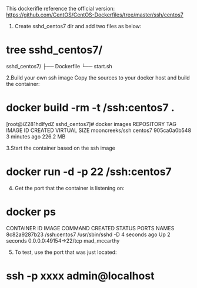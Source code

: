 
This dockerifle reference the official version: https://github.com/CentOS/CentOS-Dockerfiles/tree/master/ssh/centos7

1. Create sshd_centos7 dir and add two files as below:

# tree sshd_centos7/
sshd_centos7/
├── Dockerfile
└── start.sh
 
2.Build your own ssh image 
Copy the sources to your docker host and build the container:

# docker build -rm -t <username>/ssh:centos7 .

[root@iZ281hdlfydZ sshd_centos7]# docker images
REPOSITORY                       TAG                 IMAGE ID            CREATED             VIRTUAL SIZE
mooncreeks/ssh                   centos7             905ca0a0b548        3 minutes ago       226.2 MB

3.Start the container based on the ssh image

# docker run -d -p 22 <username>/ssh:centos7

4. Get the port that the container is listening on:

# docker ps
CONTAINER ID        IMAGE                 COMMAND             CREATED             STATUS              PORTS                   NAMES
8c82a9287b23        <username>/ssh:centos7   /usr/sbin/sshd -D   4 seconds ago       Up 2 seconds        0.0.0.0:49154->22/tcp   mad_mccarthy        

5. To test, use the port that was just located:

# ssh -p xxxx admin@localhost 
